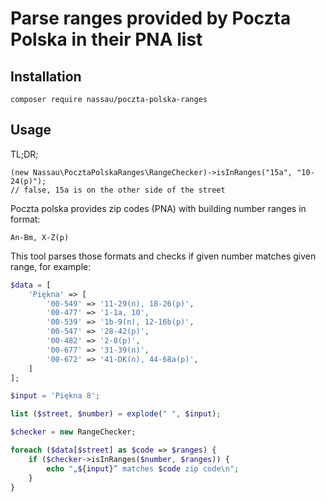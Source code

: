 # Parse ranges provided by Poczta Polska in their PNA list

## Installation

```
composer require nassau/poczta-polska-ranges
```

## Usage

TL;DR;

```
(new Nassau\PocztaPolskaRanges\RangeChecker)->isInRanges("15a", "10-24(p)");
// false, 15a is on the other side of the street
```


Poczta polska provides zip codes (PNA) with building number ranges in format:

```
An-Bm, X-Z(p)
```

This tool parses those formats and checks if given number matches given range, for example:

```php
$data = [
    'Piękna' => [
        '00-549' => '11-29(n), 18-26(p)',
        '00-477' => '1-1a, 10',
        '00-539' => '1b-9(n), 12-16b(p)',
        '00-547' => '28-42(p)',
        '00-482' => '2-8(p)',
        '00-677' => '31-39(n)',
        '00-672' => '41-DK(n), 44-68a(p)',
    ]
];

$input = 'Piękna 8';

list ($street, $number) = explode(" ", $input);

$checker = new RangeChecker;

foreach ($data[$street] as $code => $ranges) {
    if ($checker->isInRanges($number, $ranges)) {
        echo "„${input}” matches $code zip code\n";
    }
}
```
